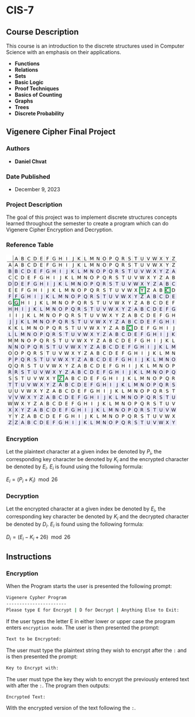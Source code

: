 # CIS-7

## Course Description

This course is an introduction to the discrete structures used in Computer Science with an emphasis on their applications. 

- **Functions**
- **Relations**
- **Sets**
- **Basic Logic**
- **Proof Techniques**
- **Basics of Counting**
- **Graphs**
- **Trees**
- **Discrete Probability**

## Vigenere Cipher Final Project

### Authors

- **Daniel Chvat**

### Date Published

- December 9, 2023

### Project Description

The goal of this project was to implement discrete structures concepts learned throughout the semester to create a program which can do Vigenere Cipher Encryption and Decryption.

### Reference Table

[![Reference Table]][Reference Table]

[Reference Table]: https://github.com/DanielChvat/CIS-7/blob/master/misc/Cipher_Table.JPG

### Encryption

Let the plaintext character at a given index be denoted by ${P_i}$, the corresponding key character be denoted by ${K_i}$ and the encrypted character be denoted by ${E_i}$. ${E_i}$ is found using the following formula:

${E_i} = {(P_i + K_i) \mod 26}$ 

### Decryption

Let the encrypted character at a given index be denoted by ${E_i}$, the corresponding key character be denoted by ${K_i}$ and the decrypted character be denoted by ${D_i}$. ${E_i}$ is found using the following formula:

${D_i} = {(E_i - K_i + 26) \mod 26}$ 

## Instructions

### Encryption

When the Program starts the user is presented the following prompt:

```sh
Vigenere Cypher Program
-----------------------
Please type E for Encrypt | D for Decrypt | Anything Else to Exit: 
```

If the user types the letter E in either lower or upper case the program enters `encryption mode`. The user is then presented the prompt:

```sh
Text to be Encrypted: 
```

The user must type the plaintext string they wish to encrypt after the `:` and is then presented the prompt:

```sh
Key to Encrypt with: 
```

The user must type the key they wish to encrypt the previously entered text with after the `:`. The program then outputs:

```sh
Encrypted Text: 
```

With the encrypted version of the text following the `:`.


